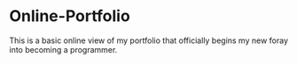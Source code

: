 # Online-Portfolio
This is a basic online view of my portfolio that officially begins my new foray into becoming a programmer.
